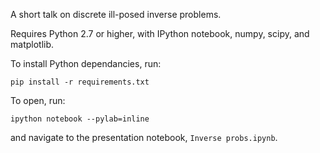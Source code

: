 A short talk on discrete ill-posed inverse problems.

Requires Python 2.7 or higher, with IPython notebook, numpy, scipy, and matplotlib.

To install Python dependancies, run:

```
pip install -r requirements.txt
```

To open, run:

```
ipython notebook --pylab=inline
```

and navigate to the presentation notebook, `Inverse probs.ipynb`.
